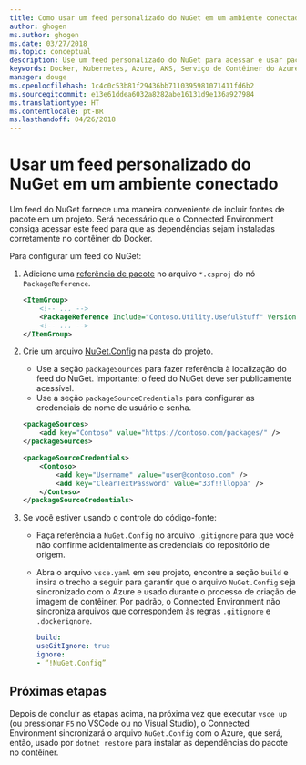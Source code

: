 ```yaml
---
title: Como usar um feed personalizado do NuGet em um ambiente conectado | Microsoft Docs
author: ghogen
ms.author: ghogen
ms.date: 03/27/2018
ms.topic: conceptual
description: Use um feed personalizado do NuGet para acessar e usar pacotes do NuGet em um ambiente conectado.
keywords: Docker, Kubernetes, Azure, AKS, Serviço de Contêiner do Azure, contêineres
manager: douge
ms.openlocfilehash: 1c4c0c53b81f29436bb7110395981071411fd6b2
ms.sourcegitcommit: e13e61ddea6032a8282abe16131d9e136a927984
ms.translationtype: HT
ms.contentlocale: pt-BR
ms.lasthandoff: 04/26/2018
---
```

#  <a name="use-a-custom-nuget-feed-in-a-connected-environment"></a>Usar um feed personalizado do NuGet em um ambiente conectado

Um feed do NuGet fornece uma maneira conveniente de incluir fontes de pacote em um projeto. Será necessário que o Connected Environment consiga acessar este feed para que as dependências sejam instaladas corretamente no contêiner do Docker.

Para configurar um feed do NuGet:
1. Adicione uma [referência de pacote](https://docs.microsoft.com/en-us/nuget/consume-packages/package-references-in-project-files) no arquivo `*.csproj` do nó `PackageReference`.

   ```xml
   <ItemGroup>
       <!-- ... -->
       <PackageReference Include="Contoso.Utility.UsefulStuff" Version="3.6.0" />
       <!-- ... -->
   </ItemGroup>
   ```

2. Crie um arquivo [NuGet.Config](https://docs.microsoft.com/en-us/nuget/reference/nuget-config-file) na pasta do projeto.
     * Use a seção `packageSources` para fazer referência à localização do feed do NuGet. Importante: o feed do NuGet deve ser publicamente acessível.
     * Use a seção `packageSourceCredentials` para configurar as credenciais de nome de usuário e senha. 

   ```xml
   <packageSources>
       <add key="Contoso" value="https://contoso.com/packages/" />
   </packageSources>

   <packageSourceCredentials>
       <Contoso>
           <add key="Username" value="user@contoso.com" />
           <add key="ClearTextPassword" value="33f!!lloppa" />
       </Contoso>
   </packageSourceCredentials>
   ```

3. Se você estiver usando o controle do código-fonte:
    - Faça referência a `NuGet.Config` no arquivo `.gitignore` para que você não confirme acidentalmente as credenciais do repositório de origem.
    - Abra o arquivo `vsce.yaml` em seu projeto, encontre a seção `build` e insira o trecho a seguir para garantir que o arquivo `NuGet.Config` seja sincronizado com o Azure e usado durante o processo de criação de imagem de contêiner. Por padrão, o Connected Environment não sincroniza arquivos que correspondem às regras `.gitignore` e `.dockerignore`.

        ```yaml
        build:
        useGitIgnore: true
        ignore:
        - “!NuGet.Config”
        ```


## <a name="next-steps"></a>Próximas etapas

Depois de concluir as etapas acima, na próxima vez que executar `vsce up` (ou pressionar `F5` no VSCode ou no Visual Studio), o Connected Environment sincronizará o arquivo `NuGet.Config` com o Azure, que será, então, usado por `dotnet restore` para instalar as dependências do pacote no contêiner.


